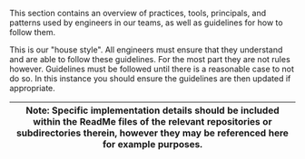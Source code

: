 This section contains an overview of practices, tools, principals, and patterns used by engineers in our teams, as well as guidelines for how to follow them. 

This is our "house style". All engineers must ensure that they understand and are able to follow these guidelines. For the most part they are not rules however. Guidelines must be followed until there is a reasonable case to not do so. In this instance you should ensure the guidelines are then updated if appropriate.



| Note: Specific implementation details should be included within the ReadMe files of the relevant repositories or subdirectories therein, however they may be referenced here for example purposes. |
|--|


